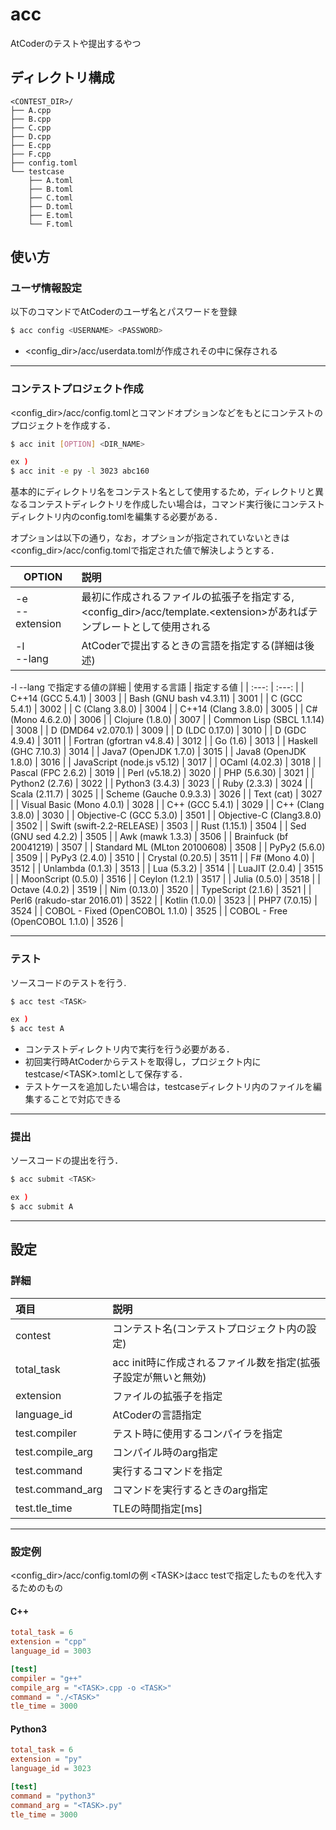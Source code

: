 # acc
AtCoderのテストや提出するやつ

## ディレクトリ構成
```
<CONTEST_DIR>/
├── A.cpp
├── B.cpp
├── C.cpp
├── D.cpp
├── E.cpp
├── F.cpp
├── config.toml
└── testcase
    ├── A.toml
    ├── B.toml
    ├── C.toml
    ├── D.toml
    ├── E.toml
    └── F.toml
```

## 使い方

### ユーザ情報設定
以下のコマンドでAtCoderのユーザ名とパスワードを登録
```bash
$ acc config <USERNAME> <PASSWORD>
```
- \<config\_dir\>/acc/userdata.tomlが作成されその中に保存される
---

### コンテストプロジェクト作成
\<config\_dir\>/acc/config.tomlとコマンドオプションなどをもとにコンテストのプロジェクトを作成する．

```bash
$ acc init [OPTION] <DIR_NAME>

ex )
$ acc init -e py -l 3023 abc160
```

基本的にディレクトリ名をコンテスト名として使用するため，ディレクトリと異なるコンテストディレクトリを作成したい場合は，コマンド実行後にコンテストディレクトリ内のconfig.tomlを編集する必要がある．

オプションは以下の通り，なお，オプションが指定されていないときは\<config\_dir\>/acc/config.tomlで指定された値で解決しようとする．

| &nbsp;&nbsp;&nbsp;OPTION&nbsp;&nbsp;&nbsp; | 説明 |
| :--- | :--- |
| -e <br>--extension | 最初に作成されるファイルの拡張子を指定する, \<config\_dir\>/acc/template.\<extension\>があればテンプレートとして使用される |
| -l <br> --lang | AtCoderで提出するときの言語を指定する(詳細は後述) |

-l --lang で指定する値の詳細
| 使用する言語 | 指定する値 |
| :---: | :---: |
| C++14 (GCC 5.4.1) | 3003 |
| Bash (GNU bash v4.3.11) | 3001 |
| C (GCC 5.4.1) | 3002 |
| C (Clang 3.8.0) | 3004 |
| C++14 (Clang 3.8.0) | 3005 |
| C# (Mono 4.6.2.0) | 3006 |
| Clojure (1.8.0) | 3007 |
| Common Lisp (SBCL 1.1.14) | 3008 |
| D (DMD64 v2.070.1) | 3009 |
| D (LDC 0.17.0) | 3010 |
| D (GDC 4.9.4) | 3011 |
| Fortran (gfortran v4.8.4) | 3012 |
| Go (1.6) | 3013 |
| Haskell (GHC 7.10.3) | 3014 |
| Java7 (OpenJDK 1.7.0) | 3015 |
| Java8 (OpenJDK 1.8.0) | 3016 |
| JavaScript (node.js v5.12) | 3017 |
| OCaml (4.02.3) | 3018 |
| Pascal (FPC 2.6.2) | 3019 |
| Perl (v5.18.2) | 3020 |
| PHP (5.6.30) | 3021 |
| Python2 (2.7.6) | 3022 |
| Python3 (3.4.3) | 3023 |
| Ruby (2.3.3) | 3024 |
| Scala (2.11.7) | 3025 |
| Scheme (Gauche 0.9.3.3) | 3026 |
| Text (cat) | 3027 |
| Visual Basic (Mono 4.0.1) | 3028 |
| C++ (GCC 5.4.1) | 3029 |
| C++ (Clang 3.8.0) | 3030 |
| Objective-C (GCC 5.3.0) | 3501 |
| Objective-C (Clang3.8.0) | 3502 |
| Swift (swift-2.2-RELEASE) | 3503 |
| Rust (1.15.1) | 3504 |
| Sed (GNU sed 4.2.2) | 3505 |
| Awk (mawk 1.3.3) | 3506 |
| Brainfuck (bf 20041219) | 3507 |
| Standard ML (MLton 20100608) | 3508 |
| PyPy2 (5.6.0) | 3509 |
| PyPy3 (2.4.0) | 3510 |
| Crystal (0.20.5) | 3511 |
| F# (Mono 4.0) | 3512 |
| Unlambda (0.1.3) | 3513 |
| Lua (5.3.2) | 3514 |
| LuaJIT (2.0.4) | 3515 |
| MoonScript (0.5.0) | 3516 |
| Ceylon (1.2.1) | 3517 |
| Julia (0.5.0) | 3518 |
| Octave (4.0.2) | 3519 |
| Nim (0.13.0) | 3520 |
| TypeScript (2.1.6) | 3521 |
| Perl6 (rakudo-star 2016.01) | 3522 |
| Kotlin (1.0.0) | 3523 |
| PHP7 (7.0.15) | 3524 |
| COBOL - Fixed (OpenCOBOL 1.1.0) | 3525 |
| COBOL - Free (OpenCOBOL 1.1.0) | 3526 |

---

### テスト
ソースコードのテストを行う.

```bash
$ acc test <TASK>

ex )
$ acc test A
```

- コンテストディレクトリ内で実行を行う必要がある．
- 初回実行時AtCoderからテストを取得し，プロジェクト内にtestcase/\<TASK\>.tomlとして保存する．
- テストケースを追加したい場合は，testcaseディレクトリ内のファイルを編集することで対応できる

---

### 提出
ソースコードの提出を行う．

```bash
$ acc submit <TASK>

ex )
$ acc submit A
```
---

## 設定
### 詳細

| 項目 | 説明 |
| :--- | :--- |
| contest | コンテスト名(コンテストプロジェクト内の設定) |
| total\_task | acc init時に作成されるファイル数を指定(拡張子設定が無いと無効) |
| extension | ファイルの拡張子を指定 |
| language\_id | AtCoderの言語指定 |
| test.compiler | テスト時に使用するコンパイラを指定 |
| test.compile\_arg | コンパイル時のarg指定 |
| test.command | 実行するコマンドを指定 |
| test.command\_arg | コマンドを実行するときのarg指定 |
| test.tle\_time | TLEの時間指定[ms] |

---

### 設定例
\<config\_dir\>/acc/config.tomlの例
\<TASK\>はacc testで指定したものを代入するためのもの
#### C++

```toml
total_task = 6
extension = "cpp"
language_id = 3003

[test]
compiler = "g++"
compile_arg = "<TASK>.cpp -o <TASK>"
command = "./<TASK>"
tle_time = 3000
```

#### Python3

```toml
total_task = 6
extension = "py"
language_id = 3023

[test]
command = "python3"
command_arg = "<TASK>.py"
tle_time = 3000
```
